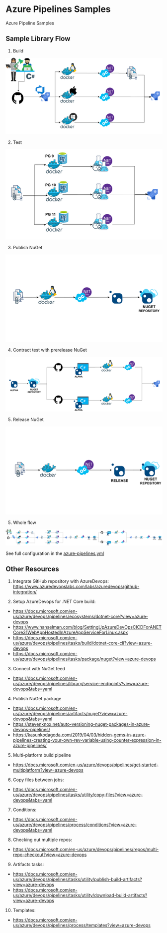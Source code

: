# Azure Pipelines Samples
Azure Pipeline Samples

## Sample Library Flow

1. Build

![Build](Library/assets/01_build_step.png)

2. Test

![Build](Library/assets/02_test_step.png)

3. Publish NuGet

![Build](Library/assets/03_publish_step.png)

4. Contract test with prerelease NuGet

![Build](Library/assets/04_contract_tests_step.png)

5. Release NuGet

![Build](Library/assets/05_release_step.png)


5. Whole flow

![Build](Library/assets/Library-Flow-Diagram.png)

See full configuration in the [azure-pipelines.yml](Library/azure-pipelines.yml)

## Other Resources

1. Integrate GitHub repository with AzureDevops: https://www.azuredevopslabs.com/labs/azuredevops/github-integration/

2. Setup AzureDevops for .NET Core build: 
- https://docs.microsoft.com/en-us/azure/devops/pipelines/ecosystems/dotnet-core?view=azure-devops
- https://www.hanselman.com/blog/SettingUpAzureDevOpsCICDForANETCore31WebAppHostedInAzureAppServiceForLinux.aspx
- https://docs.microsoft.com/en-us/azure/devops/pipelines/tasks/build/dotnet-core-cli?view=azure-devops
- https://docs.microsoft.com/en-us/azure/devops/pipelines/tasks/package/nuget?view=azure-devops

3. Connect with NuGet feed
- https://docs.microsoft.com/en-us/azure/devops/pipelines/library/service-endpoints?view=azure-devops&tabs=yaml

4. Publish NuGet package
- https://docs.microsoft.com/en-us/azure/devops/pipelines/artifacts/nuget?view=azure-devops&tabs=yaml
- https://stevenknox.net/auto-versioning-nuget-packages-in-azure-devops-pipelines/
- https://kasunkodagoda.com/2019/04/03/hidden-gems-in-azure-pipelines-creating-your-own-rev-variable-using-counter-expression-in-azure-pipelines/

5. Multi-platform build pipeline
- https://docs.microsoft.com/en-us/azure/devops/pipelines/get-started-multiplatform?view=azure-devops

6. Copy files between jobs:
- https://docs.microsoft.com/en-us/azure/devops/pipelines/tasks/utility/copy-files?view=azure-devops&tabs=yaml

7. Conditions:
- https://docs.microsoft.com/en-us/azure/devops/pipelines/process/conditions?view=azure-devops&tabs=yaml

8. Checking out multiple repos:
- https://docs.microsoft.com/en-us/azure/devops/pipelines/repos/multi-repo-checkout?view=azure-devops

9. Artifacts tasks:
- https://docs.microsoft.com/en-us/azure/devops/pipelines/tasks/utility/publish-build-artifacts?view=azure-devops
- https://docs.microsoft.com/en-us/azure/devops/pipelines/tasks/utility/download-build-artifacts?view=azure-devops

10. Templates:
- https://docs.microsoft.com/en-us/azure/devops/pipelines/process/templates?view=azure-devops